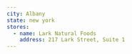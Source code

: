 ```yaml
---
city: Albany
state: new york
stores:
  - name: Lark Natural Foods
    address: 217 Lark Street, Suite 1
---
```

